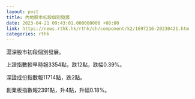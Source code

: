 ```yaml
---
layout: post
title: 內地股市初段個別發展
date: 2023-04-21 09:43:01.000000000 +08:00
link: https://news.rthk.hk/rthk/ch/component/k2/1697216-20230421.htm
categories: rthk
---
```


滬深股市初段個別發展。

上證指數較早時報3354點，跌12點，跌幅0.39%。

深證成份指數報11714點，跌2點。

創業板指數報2391點，升4點，升幅0.18%。
